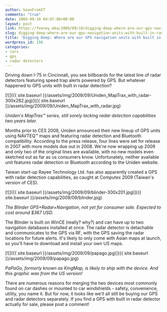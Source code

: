 ```yaml
---
author: SeanFromIT
comments: "true"
date: 2009-09-10 04:07:00+00:00
layout: post
link: https://feeney.mba/2009/09/10/digging-deep-where-are-our-gps-navigation-units-with-built-in-radar-detectors/
slug: digging-deep-where-are-our-gps-navigation-units-with-built-in-radar-detectors
title: 'Digging Deep: Where are our GPS navigation units with built in radar detectors?'
wordpress_id: 156
categories:
- cars
- gps
- radar detectors
---
```


Driving down I-75 in Cincinnati, you see billboards for the latest line of radar detectors featuring speed trap alerts powered by GPS. But whatever happened to GPS units with built in radar detection?  


  


[![]({{ site.baseurl }}/assets/img/2009/09/Uniden_MapTrax_with_radar-300x282.jpg)]({{ site.baseurl }}/assets/img/2009/09/Uniden_MapTrax_with_radar.jpg)

_Uniden's MapTrax™ series, still sorely lacking radar detection capabilities two years later._

  


Months prior to CES 2008, Uniden announced their new lineup of GPS units using NAVTEQ™ maps and featuring radar detection and Bluetooth compatibility. According to the press release, four lines were set for release in 2007 with more models due out in 2008. We're now wrapping up 2009 and only two of the original lines are available, with no new models even sketched out as far as us consumers know. Unfortunately, neither available unit features radar detection or Bluetooth according to the Uniden website.  
  
  
Taiwan start-up Rayee Technology Ltd. has also apparently created a GPS with radar detection capabilities, as caught at Computex 2009 (Taiwan's version of CES).  
  
  


[![]({{ site.baseurl }}/assets/img/2009/09/blinder-300x201.jpg)]({{ site.baseurl }}/assets/img/2009/09/blinder.jpg)

_The Blinder GPS+Radar+Navigation, not yet for consumer sale. Expected to cost around $367 USD._

  


The Blinder is built on WinCE (really? why?) and can have up to two navigation databases installed at once. The radar detector is detachable and communicates to the GPS via RF, with the GPS saving the radar locations for future alerts. It's likely to only come with Asian maps at launch, so you'll have to download and install your own US maps.  


[![]({{ site.baseurl }}/assets/img/2009/09/papago.jpg)]({{ site.baseurl }}/assets/img/2009/09/papago.jpg)

_PaPaGo, formerly known as KingMap, is likely to ship with the device. And this graphic was from the US version!_

  
There are numerous reasons for merging the two devices most commonly found on car dashes or mounted to car windshields - safety, convenience, utility, you name it. But for now, it looks like we'll all still be buying our GPS and radar detectors separately. If you find a GPS with built in radar detector actually for sale, please post a comment!
